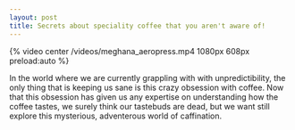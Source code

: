```yaml
---
layout: post
title: Secrets about speciality coffee that you aren't aware of!
---
```




{% video center /videos/meghana_aeropress.mp4  1080px 608px preload:auto %}

In the world where we are currently grappling with with unpredictibility, the only thing that is keeping us sane is this crazy obsession with coffee. Now that this obsession has given us any expertise on understanding how the coffee tastes, we surely think our tastebuds are dead, but we want still explore this mysterious, adventerous world of caffination.